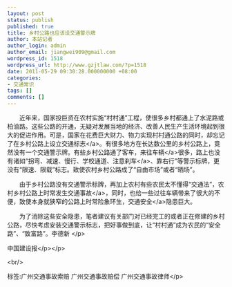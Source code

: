 ```yaml
---
layout: post
status: publish
published: true
title: 乡村公路也应该设交通警示牌
author: 本站记者
author_login: admin
author_email: jiangwei909@gmail.com
wordpress_id: 1518
wordpress_url: http://www.gzjtlaw.com/?p=1518
date: 2011-05-29 09:30:28.000000000 +08:00
categories:
- 交通常识
tags: []
comments: []
---
```

<p><p>　　近年来，国家投巨资在农村实施&ldquo;村村通&rdquo;工程，使很多乡村都通上了水泥路或柏油路。这些公路的开通，无疑对发展当地的经济、改善人民生产生活环境起到很大的促进作用。可是，国家在花费巨大财力、物力实现村村通公路的同时，却忘记了在乡村公路上设立<a>交通标志<&#47;a>。有很多地方在长达数公里的乡村公路上，竟然没有一个交通警示牌。有些乡村公路通了客车，来往<a>车辆<&#47;a>很多，路上也没有诸如&ldquo;拐弯、减速、慢行、学校通道、注意<a>刹车<&#47;a>、靠右行&rdquo;等警示标牌，更没有&ldquo;限速、限载&rdquo;标志。致使农村乡村公路成了&ldquo;自由市场&rdquo;或者&ldquo;晒场&rdquo;。<p>　　由于乡村公路没有交通警示标牌，再加上农村有些农民太不懂得&ldquo;交通法&rdquo;，农村乡村公路上时常发生<a>交通事故<&#47;a>，同时，也给一些过往车辆带来了很大的不便，致使本身就狭窄的公路上时常险象环生，<a>交通安全<&#47;a>隐患巨大。<p>　　为了消除这些安全隐患，笔者建议有关部门对已经完工的或者正在修建的乡村公路，尽快考虑安装交通警示标志，把好事做到底，让&ldquo;村村通&rdquo;成为农民的&ldquo;安全路&rdquo;、&ldquo;致富路&rdquo;。李德新 <&#47;p><p>中国建设报<&#47;p><&#47;p><br&#47;><p>标签:广州交通事故索赔 广州交通事故赔偿 广州交通事故律师<&#47;p>
